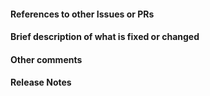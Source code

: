 <!-- Your title above should be a short description of what
was changed. Do not include the issue number in the title. -->

#### References to other Issues or PRs
<!-- If this pull request fixes an issue, write "Fixes #NNNN" in that exact
format, e.g. "Fixes #1234". See
https://github.com/blog/1506-closing-issues-via-pull-requests Please also
write a comment on that issue linking back to this pull request once it is
open. -->


#### Brief description of what is fixed or changed


#### Other comments


#### Release Notes

<!-- Write the release notes for this release below. See
https://github.com/sympy/sympy/wiki/Writing-Release-Notes for more information
on how to write release notes. The bot will check your release notes
automatically to see if they are formatted correctly. -->

<!-- BEGIN RELEASE NOTES -->

<!-- END RELEASE NOTES -->
